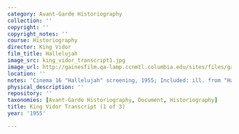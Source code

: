 ```yaml
---
category: Avant-Garde Historiography
collection: ''
copyright: ''
copyright_notes: ''
course: Historiography
director: King Vidor
film_title: Hallelujah
image_src: king_vidor_transcript1.jpg
image_url: http://gainesfilm.qa-lamp.ccnmtl.columbia.edu/sites/files/gainesfilm/images/king_vidor_transcript1.jpg
location: ''
notes: 'Cinema 16 "Hallelujah" screening, 1955; Included: ill. from "Hallelujah" (1929)'
physical_description: ''
repository: ''
taxonomies: [Avant-Garde Historiography, Document, Historiography]
title: King Vidor Transcript (1 of 3)
year: '1955'

---
```

